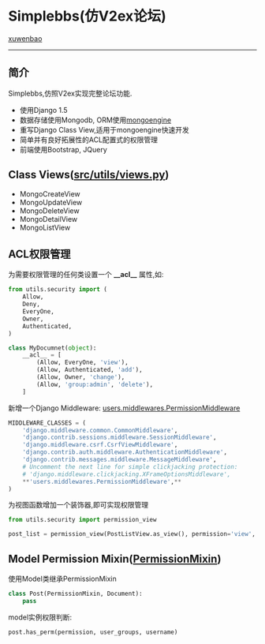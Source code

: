 Simplebbs(仿V2ex论坛)
=========


[xuwenbao](https://github.com/xuwenbao)  
- - -


简介
---------
Simplebbs,仿照V2ex实现完整论坛功能. 
+ 使用Django 1.5
+ 数据存储使用Mongodb, ORM使用[mongoengine](http://mongoengine.org/)
+ 重写Django Class View,适用于mongoengine快速开发
+ 简单并有良好拓展性的ACL配置式的权限管理
+ 前端使用Bootstrap, JQuery


Class Views([src/utils/views.py](./src/utils/views.py))
--------
+ MongoCreateView
+ MongoUpdateView
+ MongoDeleteView
+ MongoDetailView
+ MongoListView


ACL权限管理
--------

为需要权限管理的任何类设置一个 **\_\_acl\_\_** 属性,如:  
```python
from utils.security import (
    Allow,
    Deny,
    EveryOne,
    Owner,
    Authenticated,
)

class MyDocumnet(object):
    __acl__ = [
        (Allow, EveryOne, 'view'),
        (Allow, Authenticated, 'add'),
        (Allow, Owner, 'change'),
        (Allow, 'group:admin', 'delete'),
    ]
```  
新增一个Django Middleware: [users.middlewares.PermissionMiddleware](./src/users/middlewares.py)  
```python
MIDDLEWARE_CLASSES = (
    'django.middleware.common.CommonMiddleware',
    'django.contrib.sessions.middleware.SessionMiddleware',
    'django.middleware.csrf.CsrfViewMiddleware',
    'django.contrib.auth.middleware.AuthenticationMiddleware',
    'django.contrib.messages.middleware.MessageMiddleware',
    # Uncomment the next line for simple clickjacking protection:
    # 'django.middleware.clickjacking.XFrameOptionsMiddleware',
    **'users.middlewares.PermissionMiddleware',**
)
```  

为视图函数增加一个装饰器,即可实现权限管理  
```python
from utils.security import permission_view

post_list = permission_view(PostListView.as_view(), permission='view', model=Post)
```  


Model Permission Mixin([PermissionMixin](./src/utils/mixins.py))
--------

使用Model类继承PermissionMixin  
```python
class Post(PermissionMixin, Document):
    pass
```  

model实例权限判断:
```python
post.has_perm(permission, user_groups, username)
```  
